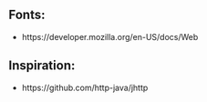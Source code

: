 <h2> Fonts: </h2>
<ul>
  <li>
    https://developer.mozilla.org/en-US/docs/Web
  </li>
</ul>
<h2> Inspiration: </h2>
<ul>
  <li>
    https://github.com/http-java/jhttp
  </li>
</ul>